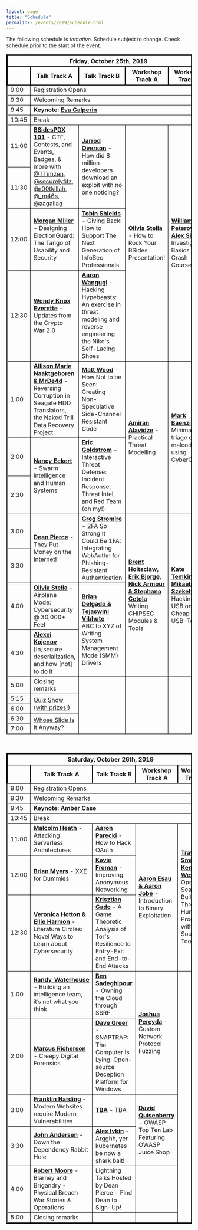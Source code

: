 ```yaml
---
layout: page
title: "Schedule"
permalink: /events/2019/schedule.html
---
```


<style>
table{
    border-collapse: collapse;
    border-spacing: 0;
    border:2px solid #000000;
}

th{
    border:2px solid #000000;
}

td{
    border:1px solid #000000;
}
</style>


The following schedule is *tentative*. Schedule subject to change. Check schedule prior to the start of the event.


<TABLE border="1">
<TH COLSPAN="5">Friday, October 25th, 2019</TH>

<TR>
  <TH></TH>
  <TH>Talk Track A</TH>
  <TH>Talk Track B</TH>
  <TH>Workshop Track A</TH>
  <TH>Workshop Track B</TH>
</TR>

<TR>
  <TD>9:00</TD>
  <TD COLSPAN="4">Registration Opens</TD>
</TR>

<TR>
  <TD>9:30</TD>
  <TD COLSPAN="4">Welcoming Remarks</TD>
</TR>

<TR>
  <TD MARKDOWN="span">9:45</TD>
  <TD COLSPAN="4" MARKDOWN="span"><b>Keynote: <a href="speakers.html#eva">Eva Galperin</a></b></TD>

</TR>

<TR>
  <TD MARKDOWN="span">10:45</TD>
  <TD COLSPAN="4" MARKDOWN="span">Break</TD>
</TR>

<TR>
  <TD>11:00</TD>
  <TD ROWSPAN="2"><a href="speakers.html#101"><b>BSidesPDX 101</b></a> - CTF, Contests, and Events, Badges, & more with <a href="https://twitter.com/TTimzen">@TTimzen</a>, <a href="https://twitter.com/securelyfitz">@securelyfitz</a>, <a href="https://twitter.com/r00tkillah">@r00tkillah</a>, <a href="https://twitter.com/_m46s">@_m46s</a>, <a href="https://twitter.com/aagallag">@aagallag</a></TD>
  <TD ROWSPAN="2"><a href="speakers.html#How did 8 million developers download an exploit with no one noticing?"><b>Jarrod Overson</b></a> - How did 8 million developers download an exploit with no one noticing?</TD>  
  <TD ROWSPAN="4"><a href="workshops.html#How to Rock Your BSides Presentation!"><b>Olivia Stella</b></a> - How to Rock Your BSides Presentation!</TD>
  <TD ROWSPAN="4"><a href="workshops.html#Investigation Basics Crash Course"><b>William Peteroy & Alex Sirr</b></a> - Investigation Basics Crash Course</TD>
</TR>

<TR>
  <TD>11:30</TD>
</TR>

<TR>
  <TD>12:00</TD>
  <TD ROWSPAN="1"><a href="speakers.html#Designing ElectionGuard: The Tango of Usability and Security"><b>Morgan Miller</b></a> - Designing ElectionGuard: The Tango of Usability and Security</TD>  
  <TD ROWSPAN="1"><a href="speakers.html#Giving Back: How to Support The Next Generation of InfoSec Professionals"><b>Tobin Shields</b></a> - Giving Back: How to Support The Next Generation of InfoSec Professionals</TD>  

</TR>

<TR>
  <TD>12:30</TD>
    <TD ROWSPAN="1"><a href="speakers.html#Updates from the Crypto War 2.0"><b>Wendy Knox Everette</b></a> - Updates from the Crypto War 2.0</TD>  
     <TD ROWSPAN="1"><a href="speakers.html#Hacking Hypebeasts: An exercise in threat modeling and reverse engineering the Nike's Self-Lacing Shoes"><b>Aaron Wangugi</b></a> - Hacking Hypebeasts: An exercise in threat modeling and reverse engineering the Nike's Self-Lacing Shoes</TD>  
</TR>

<TR>
  <TD>1:00</TD>
  <TD ROWSPAN="1"><a href="speakers.html#Reversing Corruption in Seagate HDD Translators, the Naked Trill Data Recovery Project"><b>Allison Marie Naaktgeboren & MrDe4d</b></a> - Reversing Corruption in Seagate HDD Translators, the Naked Trill Data Recovery Project</TD>  
  <TD ROWSPAN="1"><a href="speakers.html#How Not to be Seen: Creating Non-Speculative Side-Channel Resistant Code"><b>Matt Wood</b></a>  - How Not to be Seen: Creating Non-Speculative Side-Channel Resistant Code</TD>  
  <TD ROWSPAN="3"><a href="workshops.html#Practical Threat Modelling"><b>Amiran Alavidze</b></a> - Practical Threat Modelling</TD>
  <TD ROWSPAN="3"><a href="workshops.html#Minimalist triage of malcode using CyberChef"><b>Mark Baenziger</b></a> - Minimalist triage of malcode using CyberChef</TD>
</TR>

<TR>
  <TD>2:00</TD>
   <TD ROWSPAN="2"><a href="speakers.html#Swarm Intelligence and Human Systems"><b>Nancy Eckert</b></a> - Swarm Intelligence and Human Systems</TD>  

  <TD ROWSPAN="2"><a href="speakers.html#Interactive Threat Defense: Incident Response, Threat Intel, and Red Team (oh my!)"><b>Eric Goldstrom</b></a> - Interactive Threat Defense: Incident Response, Threat Intel, and Red Team (oh my!)</TD>  
</TR>

<TR>
  <TD>2:30</TD>
</TR>

<TR>
  <TD>3:00</TD>
  <TD ROWSPAN="2"><a href="speakers.html#They Put Money on the Internet!"><b>Dean Pierce</b></a>  - They Put Money on the Internet!</TD>  
  <TD ROWSPAN="2"><a href="speakers.html#2FA So Strong It Could Be 1FA: Integrating WebAuthn for Phishing-Resistant Authentication"><b>Greg Stromire</b></a> - 2FA So Strong It Could Be 1FA: Integrating WebAuthn for Phishing-Resistant Authentication</TD>  
  <TD ROWSPAN="4"><a href="workshops.html#Writing CHIPSEC Modules & Tools"><b>Brent Holtsclaw, Erik Bjorge, Nick Armour & Stephano Cetola</b></a> - Writing CHIPSEC Modules & Tools</TD>
  <TD ROWSPAN="4"><a href="workshops.html#Hacking USB on the Cheap with USB-Tools"><b>Kate Temkin & Mikaela Szekely</b></a> - Hacking USB on the Cheap with USB-Tools</TD>
</TR>

<TR>
  <TD>3:30</TD>
</TR>

<TR>
  <TD>4:00</TD>
  <TD ROWSPAN="1"><a href="speakers.html#Airplane Mode: Cybersecurity @ 30,000+ Feet"><b>Olivia Stella</b></a> - Airplane Mode: Cybersecurity @ 30,000+ Feet</TD>  
  <TD ROWSPAN="2"><a href="speakers.html#ABC to XYZ of Writing System Management Mode (SMM) Drivers"><b>Brian Delgado & Tejaswini Vibhute</b></a> - ABC to XYZ of Writing System Management Mode (SMM) Drivers</TD>  
</TR>

<TR>
  <TD>4:30</TD>
  <TD ROWSPAN="1"><a href="speakers.html#[In]secure deserialization, and how [not] to do it"><b>Alexei Kojenov</b></a> - [In]secure deserialization, and how [not] to do it</TD>  

</TR>

<TR>
  <TD>5:00</TD>
  <TD>Closing remarks</TD>
  <TD ROWSPAN="10">&nbsp;</TD>
  <TD ROWSPAN="10">&nbsp;</TD>
  <TD ROWSPAN="10">&nbsp;</TD>
</TR>

<TR>
  <TD>5:15</TD>
  <TD ROWSPAN="2"><a href="contests-events.html#Quiz">Quiz Show (with prizes!)</a></TD>
</TR>

<TR>
  <TD>6:00</TD>
</TR>

<TR>
  <TD>6:30</TD>
   <TD ROWSPAN="2"><a href="contests-events.html#Whose Slide Is It Anyway?">Whose Slide Is It Anyway?</a></TD>
</TR>

<TR>
  <TD>7:00</TD>
</TR>

</TABLE>
&nbsp;





<TABLE border="1">
<TH COLSPAN="5">Saturday, October 26th, 2019</TH>

<TR>
  <TH></TH>
  <TH>Talk Track A</TH>
  <TH>Talk Track B</TH>
  <TH>Workshop Track A</TH>
  <TH>Workshop Track B</TH>
</TR>

<TR>
  <TD>9:00</TD>
  <TD COLSPAN="4">Registration Opens</TD>
</TR>

<TR>
  <TD>9:30</TD>
  <TD COLSPAN="4">Welcoming Remarks</TD>
</TR>

<TR>
  <TD MARKDOWN="span">9:45</TD>
  <TD COLSPAN="4" MARKDOWN="span"><b>Keynote: <a href="speakers.html#Amber">Amber Case</a></b></TD>

</TR>

<TR>
  <TD MARKDOWN="span">10:45</TD>
  <TD COLSPAN="4" MARKDOWN="span">Break</TD>
</TR>

<TR>
  <TD>11:00</TD>
  <TD ROWSPAN="1"><a href="speakers.html#Attacking Serverless Architectures"><b>Malcolm Heath</b></a> - Attacking Serverless Architectures</TD>  
  <TD ROWSPAN="1"><a href="speakers.html#How to Hack OAuth"><b>Aaron Parecki</b></a> - How to Hack OAuth</TD>  
  <TD ROWSPAN="3"><a href="workshops.html#Introduction to Binary Exploitation"><b>Aaron Esau & Aaron Jobé</b></a> - Introduction to Binary Exploitation</TD>
  <TD ROWSPAN="3"><a href="workshops.html#Open Season: Building a Threat Hunting Program with Open Source Tools"><b>Travis Smith & Ken Westin</b></a> - Open Season: Building a Threat Hunting Program with Open Source Tools</TD>
</TR>


<TR>
  <TD>12:00</TD>
   <TD ROWSPAN="1"><a href="speakers.html#XXE for Dummies"><b>Brian Myers</b></a>  - XXE for Dummies</TD>  
   <TD ROWSPAN="1"><a href="speakers.html#Improving Anonymous Networking"><b>Kevin Froman</b></a>  - Improving Anonymous Networking</TD>  
</TR>

<TR>
  <TD>12:30</TD>
    <TD ROWSPAN="1"><a href="speakers.html#Literature Circles: Novel Ways to Learn about Cybersecurity"><b>Veronica Hotton & Ellie Harmon</b></a>  - Literature Circles: Novel Ways to Learn about Cybersecurity</TD>  
   <TD ROWSPAN="1"><a href="speakers.html#A Game Theoretic Analysis of Tor's Resilience to Entry-Exit and End-to-End Attacks"><b>Krisztian Gado</b></a> - A Game Theoretic Analysis of Tor's Resilience to Entry-Exit and End-to-End Attacks</TD> 
</TR>

<TR>
  <TD>1:00</TD>
   <TD ROWSPAN="1"><a href="speakers.html#Building an intelligence team, it’s not what you think"><b>Randy_Waterhouse</b></a>  - Building an intelligence team, it’s not what you think. </TD>  
   <TD ROWSPAN="1"><a href="speakers.html#Owning the Cloud through SSRF"><b>Ben Sadeghipour</b></a>  - Owning the Cloud through SSRF</TD>  
   <TD ROWSPAN="2"><a href="workshops.html#Custom Network Protocol Fuzzing"><b>Joshua Pereyda</b></a> - Custom Network Protocol Fuzzing</TD>
   <TD ROWSPAN="10">&nbsp;</TD>
</TR>

<TR>
  <TD>2:00</TD>
   <TD ROWSPAN="1"><a href="speakers.html#Creepy Digital Forensics"><b>Marcus Richerson</b></a> - Creepy Digital Forensics</TD>  
   <TD ROWSPAN="1"><a href="speakers.html#SNAPTRAP: The Computer Is Lying: Open-source Deception Platform for Windows"><b>Dave Greer</b></a> - SNAPTRAP: The Computer Is Lying: Open-source Deception Platform for Windows</TD>  
</TR>

<TR>
  <TD>3:00</TD>
  <TD ROWSPAN="1"><a href="speakers.html#Modern Websites require Modern Vulnerabilities"><b>Franklin Harding</b></a> - Modern Websites require Modern Vulnerabilities</TD>
  <TD ROWSPAN="1"><a href="speakers.html#TBA"><b>TBA</b></a> - TBA</TD>    
  <TD ROWSPAN="2"><a href="workshops.html#OWASP Top Ten Lab Featuring OWASP Juice Shop"><b>David Quisenberry</b></a> - OWASP Top Ten Lab Featuring OWASP Juice Shop</TD>
</TR>

<TR>
  <TD>3:30</TD>
  <TD ROWSPAN="1"><a href="speakers.html#Down the Dependency Rabbit Hole"><b>John Andersen</b></a>  - Down the Dependency Rabbit Hole</TD>  
  <TD ROWSPAN="1"><a href="speakers.html#Argghh, yer kubernetes be now a shark bait!"><b>Alex Ivkin</b></a> - Argghh, yer kubernetes be now a shark bait!</TD>  
</TR>

<TR>
  <TD>4:00</TD>
  <TD ROWSPAN="1"><a href="speakers.html#Blarney and Brigandry - Physical Breach War Stories & Operations "><b>Robert Moore</b></a> - Blarney and Brigandry - Physical Breach War Stories & Operations </TD>  
  <TD ROWSPAN="1">Lightning Talks Hosted by Dean Pierce - Find Dean to Sign-Up!</TD>  
  <TD>&nbsp;</TD>
</TR>

<TR>
  <TD>5:00</TD>
  <TD>Closing remarks</TD>
  <TD>&nbsp;</TD>
  <TD>&nbsp;</TD>
</TR>

</TABLE>
&nbsp;
